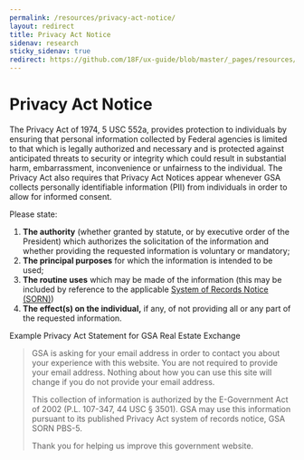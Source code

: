 ```yaml
---
permalink: /resources/privacy-act-notice/
layout: redirect
title: Privacy Act Notice
sidenav: research
sticky_sidenav: true
redirect: https://github.com/18F/ux-guide/blob/master/_pages/resources/privacy-act-notice.md
---
```


# Privacy Act Notice

The Privacy Act of 1974, 5 USC 552a, provides protection to individuals by ensuring that personal information collected by Federal agencies is limited to that which is legally authorized and necessary and is protected against anticipated threats to security or integrity which could result in substantial harm, embarrassment, inconvenience or unfairness to the individual. The Privacy Act also requires that Privacy Act Notices appear whenever GSA collects personally identifiable information (PII) from individuals in order to allow for informed consent.

Please state:
1. **The authority** (whether granted by statute, or by executive order of the President) which authorizes the solicitation of the information and whether providing the requested information is voluntary or mandatory;
1. **The principal purposes** for which the information is intended to be used;
1. **The routine uses** which may be made of the information (this may be included by reference to the applicable [System of Records Notice (SORN)](https://www.gsa.gov/reference/gsa-privacy-program/system-of-records-notices-sorns-privacy-act))
1. **The effect(s) on the individual,** if any, of not providing all or any part of the requested information.


Example Privacy Act Statement for GSA Real Estate Exchange

>GSA is asking for your email address in order to contact you about your experience with this website. You are not required to provide your email address. Nothing about how you can use this site will change if you do not provide your email address.
>
>This collection of information is authorized by the E-Government Act of 2002 (P.L. 107-347, 44 USC § 3501). GSA may use this information pursuant to its published Privacy Act system of records notice, GSA SORN PBS-5.
>
>Thank you for helping us improve this government website.
